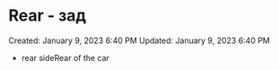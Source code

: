# Rear - зад

Created: January 9, 2023 6:40 PM
Updated: January 9, 2023 6:40 PM

- rear sideRear of the car